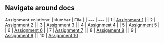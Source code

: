## Navigate around docs

Assignment solutions:
| Number | File |
| --- | --- |
| 1 | [Assignment 1](./solutions/assn-1.md) |
| 2 | [Assignment 2](./solutions/assn-2.md) |
| 3 | [Assignment 3](./solutions/assn-3.md) |
| 4 | [Assignment 4](./solutions/assn-4.md) |
| 5 | [Assignment 5](./solutions/assn-5.md) |
| 6 | [Assignment 6](./solutions/assn-6.md) |
| 7 | [Assignment 7](./solutions/assn-7.md) |
| 8 | [Assignment 8](./solutions/assn-8.md) |
| 9 | [Assignment 9](./solutions/assn-9.md) |
| 10 | [Assignment 10](./solutions/assn-10.md) |